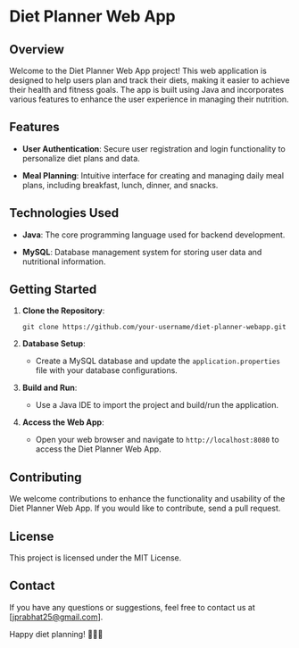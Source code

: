 # Diet Planner Web App

## Overview

Welcome to the Diet Planner Web App project! This web application is designed to help users plan and track their diets, making it easier to achieve their health and fitness goals. The app is built using Java and incorporates various features to enhance the user experience in managing their nutrition.

## Features

- **User Authentication**: Secure user registration and login functionality to personalize diet plans and data.

- **Meal Planning**: Intuitive interface for creating and managing daily meal plans, including breakfast, lunch, dinner, and snacks.



## Technologies Used

- **Java**: The core programming language used for backend development.

- **MySQL**: Database management system for storing user data and nutritional information.


## Getting Started

1. **Clone the Repository**:
   ```
   git clone https://github.com/your-username/diet-planner-webapp.git
   ```

2. **Database Setup**:
   - Create a MySQL database and update the `application.properties` file with your database configurations.

3. **Build and Run**:
   - Use a Java IDE to import the project and build/run the application.

4. **Access the Web App**:
   - Open your web browser and navigate to `http://localhost:8080` to access the Diet Planner Web App.

## Contributing

We welcome contributions to enhance the functionality and usability of the Diet Planner Web App. If you would like to contribute, send a pull request.

## License

This project is licensed under the MIT License.
## Contact

If you have any questions or suggestions, feel free to contact us at [jprabhat25@gmail.com].

Happy diet planning! 🥗🏋️‍♂️
